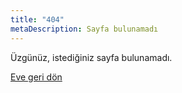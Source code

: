 ```yaml
---
title: "404"
metaDescription: Sayfa bulunamadı
---
```

Üzgünüz, istediğiniz sayfa bulunamadı.  
  
  
[Eve geri dön](/tr/)
